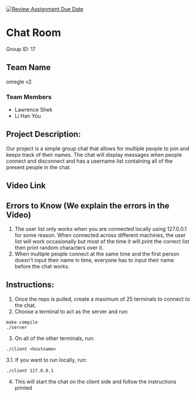 [![Review Assignment Due Date](https://classroom.github.com/assets/deadline-readme-button-22041afd0340ce965d47ae6ef1cefeee28c7c493a6346c4f15d667ab976d596c.svg)](https://classroom.github.com/a/Vh67aNdh)
# Chat Room
Group ID: 17

## Team Name
omegle v2

### Team Members 
- Lawrence Shek
- Li Han You
       
## Project Description:
Our project is a simple group chat that allows for multiple people to join and keeps track of their names. The chat will display messages when people connect and disconnect and has a username list containing all of the present people in the chat.

## Video Link
  

## Errors to Know (We explain the errors in the Video)
1. The user list only works when you are connected locally using 127.0.0.1 for some reason. When connected across different machines, the user list will work occasionally but most of the time it will print the correct list then print random characters over it. 
2. When multiple people connect at the same time and the first person doesn't input their name in time, everyone has to input their name before the chat works.

## Instructions:
1. Once the repo is pulled, create a maximum of 25 terminals to connect to the chat. 
2. Choose a terminal to act as the server and run:
```
make compile
./server
```
3. On all of the other terminals, run:
```
./client <hostname>
```

3.1. If you want to run locally, run:
```
./client 127.0.0.1
```
4. This will start the chat on the client side and follow the instructions printed
